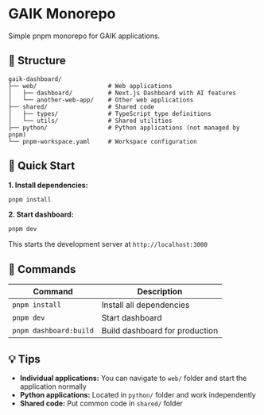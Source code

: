 # GAIK Monorepo

Simple pnpm monorepo for GAIK applications.

## 📁 Structure

```
gaik-dashboard/
├── web/                    # Web applications
│   ├── dashboard/          # Next.js Dashboard with AI features
│   └── another-web-app/    # Other web applications
├── shared/                 # Shared code
│   ├── types/              # TypeScript type definitions
│   └── utils/              # Shared utilities
├── python/                 # Python applications (not managed by pnpm)
└── pnpm-workspace.yaml     # Workspace configuration
```

## 🚀 Quick Start

**1. Install dependencies:**

```bash
pnpm install
```

**2. Start dashboard:**

```bash
pnpm dev
```

This starts the development server at `http://localhost:3000`

## 🔧 Commands

| Command                | Description                    |
| ---------------------- | ------------------------------ |
| `pnpm install`         | Install all dependencies       |
| `pnpm dev`             | Start dashboard                |
| `pnpm dashboard:build` | Build dashboard for production |

## 💡 Tips

- **Individual applications:** You can navigate to `web/` folder and start the application normally
- **Python applications:** Located in `python/` folder and work independently
- **Shared code:** Put common code in `shared/` folder
